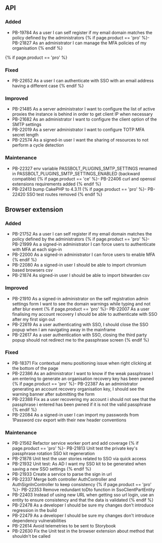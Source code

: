 ## API
### Added
- PB-19784 As a user I can self register if my email domain matches the policy defined by the administrators
{% if page.product == 'pro' %}- PB-21827 As an administrator I can manage the MFA policies of my organisation {% endif %}

{% if page.product == 'pro' %}
### Fixed
- PB-22652 As a user I can authenticate with SSO with an email address having a different case
{% endif %}

### Improved
- PB-21485 As a server administrator I want to configure the list of active proxies the instance
 is behind in order to get client IP when necessary
- PB-21682 As an administrator I want to configure the client option of the SMTP settings 
- PB-22019 As a server administrator I want to configure TOTP MFA secret length
- PB-22574 As a signed-in user I want the sharing of resources to not perform a cycle detection

### Maintenance
- PB-22327 env variable PASSBOLT_PLUGINS_SMTP_SETTINGS renamed in PASSBOLT_PLUGINS_SMTP_SETTINGS_ENABLED (backward compatible)
{% if page.product == 'ce' %}- PB-22406 curl and openssl extensions requirements added {% endif %}
- PB-22413 bump CakePHP to 4.3.11
{% if page.product == 'pro' %}- PB-22420 SSO test routes removed {% endif %}


## Browser extension
### Added
- PB-21752 As a user I can self register if my email domain matches the policy defined by the administrators
{% if page.product == 'pro' %}- PB-21999 As a signed-in administrator I can force users to authenticate with MFA at each sign-in 
- PB-22000 As a signed-in administrator I can force users to enable MFA {% endif %}
- PB-22080 As a signed-in user I should be able to import chromium based browsers csv
- PB-21874 As signed-in user I should be able to import bitwarden csv

### Improved 
- PB-21910 As a signed-in administrator on the self registration admin settings form I want to see the domain warnings while typing and not after blur event
{% if page.product == 'pro' %}- PB-22007 As a user finalising my account recovery I should be able to authenticate with SSO after my first sign out
- PB-22619 As a user authenticating with SSO, I should close the SSO popup when I am navigating away in the mainframe
- PB-22617 As a user authentication with SSO, closing the third party popup should not redirect me to the passphrase screen {% endif %}

### Fixed
- PB-18371 Fix contextual menu positioning issue when right clicking at the bottom of the page
- PB-22386 As an administrator I want to know if the weak passphrase I am entering to generate an organisation recovery key has been pwned
{% if page.product == 'pro' %}- PB-22387 As an administrator generating an account recovery organisation key, I should see the warning banner after submitting the form
- PB-22388 Fix as a user recovering my account i should not see that the passphrase i entered has been pwned if it is not the valid passphrase {% endif %}
- PB-22084 As a signed-in user I can import my passwords from 1Password csv export with their new header conventions

### Maintenance
- PB-21562 Refactor service worker port and add coverage
{% if page.product == 'pro' %}- PB-21813 Unit test the private key's passphrase rotation SSO kit regeneration
- PB-21878 Unit test the user stories related to SSO via quick access
- PB-21932 Unit test: As AD I want my SSO kit to be generated when saving a new SSO settings {% endif %}
- PB-21933 Create a service to parse the sign in url
- PB-22337 Merge both controller AuthController and AuthSignInController to keep consistency
{% if page.product == 'pro' %}- PB-22353 Remove redundant toDto function in SsoClientPartEntity
- PB-22403 Instead of using new URL when getting sso url login, use an entity to ensure consistency and that the data is validated {% endif %}
- PB-22478 As a developer I should be sure my changes don’t introduce regression in the build
- PB-22479 As a developer I should be sure my changes don't introduce dependency vulnerabilities
- PB-22614 Avoid telemetries to be sent to Storybook
- PB-22630 Fix the Unit test in the browser extension about  method that shouldn't be called
